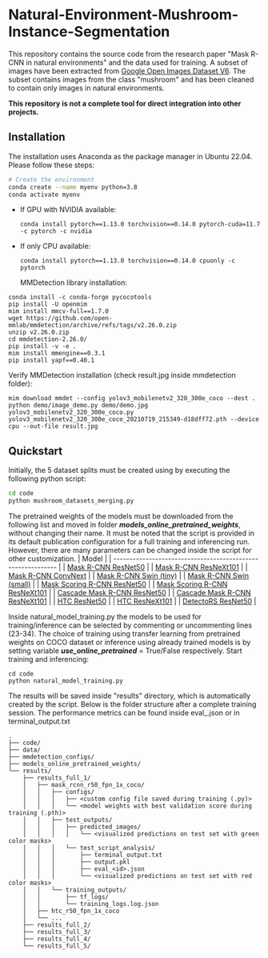 # Natural-Environment-Mushroom-Instance-Segmentation

This repository contains the source code from the research paper "Mask R-CNN in natural environments" and the data used for training. A subset of images have been extracted from [Google Open Images Dataset V6](https://storage.googleapis.com/openimages/web/factsfigures_v6.html). The subset contains images from the class "mushroom" and has been cleaned to contain only images in natural environments. 

 **This repository is not a complete tool for direct integration into other projects.**

## Installation
The installation uses Anaconda as the package manager in Ubuntu 22.04. Please follow these steps:

```bash
# Create the environment
conda create --name myenv python=3.8
conda activate myenv
```
 - If GPU with NVIDIA available:
	```
	conda install pytorch==1.13.0 torchvision==0.14.0 pytorch-cuda=11.7 -c pytorch -c nvidia
	```
 - If only CPU available: 
	```
	conda install pytorch==1.13.0 torchvision==0.14.0 cpuonly -c pytorch
	```
	MMDetection library installation:
```
conda install -c conda-forge pycocotools
pip install -U openmim
mim install mmcv-full==1.7.0
wget https://github.com/open-mmlab/mmdetection/archive/refs/tags/v2.26.0.zip
unzip v2.26.0.zip
cd mmdetection-2.26.0/
pip install -v -e .
mim install mmengine==0.3.1
pip install yapf==0.40.1
```
Verify MMDetection installation (check result.jpg inside mmdetection folder):
```
mim download mmdet --config yolov3_mobilenetv2_320_300e_coco --dest .
python demo/image_demo.py demo/demo.jpg yolov3_mobilenetv2_320_300e_coco.py yolov3_mobilenetv2_320_300e_coco_20210719_215349-d18dff72.pth --device cpu --out-file result.jpg
```


## Quickstart

Initially, the 5 dataset splits must be created using by executing the following python script:
```bash
cd code
python mushroom_datasets_merging.py
```
The pretrained weights of the models must be downloaded from the following list and moved in folder ***models_online_pretrained_weights***, without changing their name. It must be noted that the script is provided in its default publication configuration for a full training and inferencing run. However, there are many parameters can be changed inside the script for other customization.
| Model                                                        |
| ------------------------------------------------------------ |
| [Mask R-CNN ResNet50](https://download.openmmlab.com/mmdetection/v2.0/mask_rcnn/mask_rcnn_r50_fpn_1x_coco/mask_rcnn_r50_fpn_1x_coco_20200205-d4b0c5d6.pth) |
| [Mask R-CNN ResNeXt101](https://download.openmmlab.com/mmdetection/v2.0/mask_rcnn/mask_rcnn_x101_64x4d_fpn_1x_coco/mask_rcnn_x101_64x4d_fpn_1x_coco_20200201-9352eb0d.pth) |
| [Mask R-CNN ConvNext](https://download.openmmlab.com/mmdetection/v2.0/convnext/mask_rcnn_convnext-t_p4_w7_fpn_fp16_ms-crop_3x_coco/mask_rcnn_convnext-t_p4_w7_fpn_fp16_ms-crop_3x_coco_20220426_154953-050731f4.pth) |
| [Mask R-CNN Swin (tiny)](https://download.openmmlab.com/mmdetection/v2.0/swin/mask_rcnn_swin-t-p4-w7_fpn_1x_coco/mask_rcnn_swin-t-p4-w7_fpn_1x_coco_20210902_120937-9d6b7cfa.pth) |
| [Mask R-CNN Swin (small)](https://download.openmmlab.com/mmdetection/v2.0/swin/mask_rcnn_swin-s-p4-w7_fpn_fp16_ms-crop-3x_coco/mask_rcnn_swin-s-p4-w7_fpn_fp16_ms-crop-3x_coco_20210903_104808-b92c91f1.pth) |
| [Mask Scoring R-CNN ResNet50](https://download.openmmlab.com/mmdetection/v2.0/ms_rcnn/ms_rcnn_r50_caffe_fpn_1x_coco/ms_rcnn_r50_caffe_fpn_1x_coco_20200702_180848-61c9355e.pth) |
| [Mask Scoring R-CNN ResNeXt101](https://download.openmmlab.com/mmdetection/v2.0/ms_rcnn/ms_rcnn_x101_64x4d_fpn_1x_coco/ms_rcnn_x101_64x4d_fpn_1x_coco_20200206-86ba88d2.pth) |
| [Cascade Mask R-CNN ResNet50](https://download.openmmlab.com/mmdetection/v2.0/cascade_rcnn/cascade_mask_rcnn_r50_fpn_1x_coco/cascade_mask_rcnn_r50_fpn_1x_coco_20200203-9d4dcb24.pth) |
| [Cascade Mask R-CNN  ResNeXt101](https://download.openmmlab.com/mmdetection/v2.0/cascade_rcnn/cascade_mask_rcnn_x101_64x4d_fpn_1x_coco/cascade_mask_rcnn_x101_64x4d_fpn_1x_coco_20200203-9a2db89d.pth) |
| [HTC ResNet50](https://download.openmmlab.com/mmdetection/v2.0/htc/htc_r50_fpn_1x_coco/htc_r50_fpn_1x_coco_20200317-7332cf16.pth) |
| [HTC ResNeXt101](https://download.openmmlab.com/mmdetection/v2.0/htc/htc_x101_64x4d_fpn_16x1_20e_coco/htc_x101_64x4d_fpn_16x1_20e_coco_20200318-b181fd7a.pth) |
| [DetectoRS ResNet50](https://download.openmmlab.com/mmdetection/v2.0/detectors/detectors_htc_r50_1x_coco/detectors_htc_r50_1x_coco-329b1453.pth) |

Inside natural_model_training.py the models to be used for training/inference can be selected by commenting or uncommenting lines (23-34). The choice of training using transfer learning from pretrained weights on COCO dataset or inference using already trained models is by setting variable ***use_online_pretrained*** = True/False respectively. Start training and inferencing:
```
cd code
python natural_model_training.py
```
The results will be saved inside "results" directory, which is automatically created by the script. Below is the folder structure after a complete training session. The performance metrics can be found inside eval_<id>.json or in terminal_output.txt
```
.
├── code/
├── data/
├── mmdetection_configs/
├── models_online_pretrained_weights/
└── results/
    ├── results_full_1/
    │   ├── mask_rcnn_r50_fpn_1x_coco/
    │   │   ├── configs/
    │   │   │   ├── <custom config file saved during training (.py)>
    │   │   │   └── <model weights with best validation score during training (.pth)>
    │   │   ├── test_outputs/
    │   │   │   ├── predicted_images/
    │   │   │   │   └── <visualized predictions on test set with green color masks>
    │   │   │   └── test_script_analysis/
    │   │   │       ├── terminal_output.txt
    │   │   │       ├── output.pkl
    │   │   │       ├── eval_<id>.json
    │   │   │       └── <visualized predictions on test set with red color masks>
    │   │   └── training_outputs/
    │   │       ├── tf_logs/
    │   │       └── training_logs.log.json
    │   ├── htc_r50_fpn_1x_coco
    │   └── ...
    ├── results_full_2/
    ├── results_full_3/
    ├── results_full_4/
    └── results_full_5/
```
